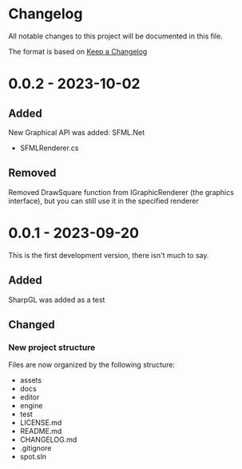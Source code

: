 # Changelog

All notable changes to this project will be documented in this file.

The format is based on [Keep a Changelog](https://keepachangelog.com/en/1.0.0/)

# 0.0.2 - 2023-10-02

## Added

New Graphical API was added: SFML.Net

<ul>
    <li>SFMLRenderer.cs</li>
</ul>

## Removed

Removed DrawSquare function from IGraphicRenderer (the graphics interface), but
you can still use it in the specified renderer

# 0.0.1 - 2023-09-20

This is the first development version, there isn't much to say.

## Added

SharpGL was added as a test

## Changed

### New project structure
Files are now organized by the following structure:

<ul>
    <li>assets</li>
    <li>docs</li>
    <li>editor</li>
    <li>engine</li>
    <li>test</li>
    <li>LICENSE.md</li>
    <li>README.md</li>
    <li>CHANGELOG.md</li>
    <li>.gitignore</li>
    <li>spot.sln</li>
</ul>